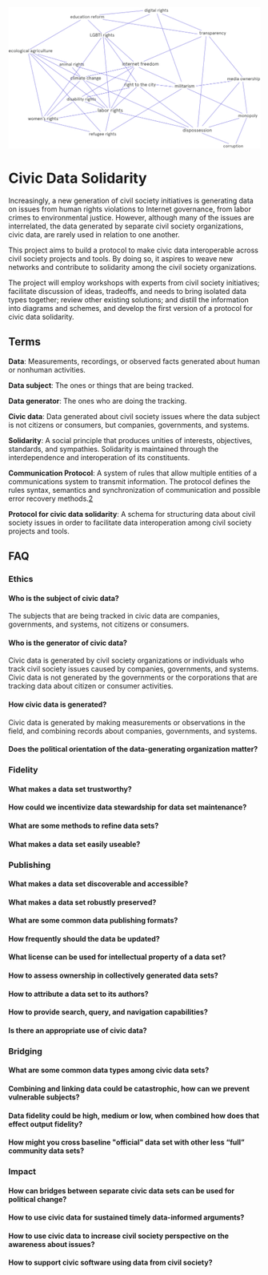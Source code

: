 <img src="https://github.com/arikan/civic-data-solidarity/raw/master/diagrams/civic-data-solidarity.png">

# Civic Data Solidarity 

Increasingly, a new generation of civil society initiatives is generating data on issues from human rights violations to Internet governance, from labor crimes to environmental justice. However, although many of the issues are interrelated, the data generated by separate civil society organizations, civic data, are rarely used in relation to one another.

This project aims to build a protocol to make civic data interoperable across civil society projects and tools. By doing so, it aspires to weave new networks and contribute to solidarity among the civil society organizations.

The project will employ workshops with experts from civil society initiatives; facilitate discussion of ideas, tradeoffs, and needs to bring isolated data types together; review other existing solutions; and distill the information into diagrams and schemes, and develop the first version of a protocol for civic data solidarity.


## Terms

**Data**: Measurements, recordings, or observed facts generated about human or nonhuman activities.

**Data subject**: The ones or things that are being tracked.

**Data generator**: The ones who are doing the tracking.

**Civic data**: Data generated about civil society issues where the data subject is not citizens or consumers, but companies, governments, and systems.

**Solidarity**: A social principle that produces unities of interests, objectives, standards, and sympathies. Solidarity is maintained through the interdependence and interoperation of its constituents.

**Communication Protocol**: A system of rules that allow multiple entities of a communications system to transmit information. The protocol defines the rules syntax, semantics and synchronization of communication and possible error recovery methods.[2](https://en.wikipedia.org/wiki/Communication_protocol)

**Protocol for civic data solidarity**: A schema for structuring data about civil society issues in order to facilitate data interoperation among civil society projects and tools.


## FAQ

### Ethics

#### Who is the subject of civic data?
The subjects that are being tracked in civic data are companies, governments, and systems, not citizens or consumers.

#### Who is the generator of civic data?
Civic data is generated by civil society organizations or individuals who track civil society issues caused by companies, governments, and systems. Civic data is not generated by the governments or the corporations that are tracking data about citizen or consumer activities.

#### How civic data is generated?
Civic data is generated by making measurements or observations in the field, and combining records about companies, governments, and systems.

#### Does the political orientation of the data-generating organization matter?

### Fidelity

#### What makes a data set trustworthy?

#### How could we incentivize data stewardship for data set maintenance?

#### What are some methods to refine data sets?

#### What makes a data set easily useable?

### Publishing

#### What makes a data set discoverable and accessible?

#### What makes a data set robustly preserved?

#### What are some common data publishing formats?

#### How frequently should the data be updated?

#### What license can be used for intellectual property of a data set?

#### How to assess ownership in collectively generated data sets?

#### How to attribute a data set to its authors?

#### How to provide search, query, and navigation capabilities?

#### Is there an appropriate use of civic data?

### Bridging

#### What are some common data types among civic data sets?

#### Combining and linking data could be catastrophic, how can we prevent vulnerable subjects?

#### Data fidelity could be high, medium or low, when combined how does that effect output fidelity?

#### How might you cross baseline "official" data set with other less “full” community data sets?

### Impact

#### How can bridges between separate civic data sets can be used for political change?

#### How to use civic data for sustained timely data-informed arguments?

#### How to use civic data to increase civil society perspective on the awareness about issues?

#### How to support civic software using data from civil society?
